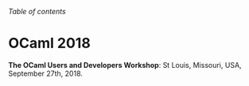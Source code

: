 <!-- ((! set title 2018 !)) -->

*Table of contents*

OCaml 2018
==========

**The OCaml Users and Developers Workshop**: St Louis, Missouri, USA, September 27th, 2018.
